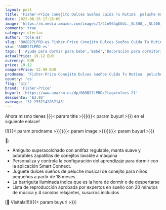 ```yaml
---
layout: post
title: 'Fisher-Price Conejito Dulces Sueños Cuida Tu Rutina  peluche musical ayudante sueño y rutina de dormir para bebés y niños +18 meses  Mattel GMN58 '
date: 2022-06-26 17:26:09
image: 'https://m.media-amazon.com/images/I/41n964gUOdL._SL500_._SL400_.jpg'
comments: true
category: ofertas
author: 'tole.es'
slug: 'B08B27LPRD-es Fisher-Price Conejito Dulces Sueños Cuida Tu Rutina...'
sku: 'B08B27LPRD-es'
tags: [ 'Ayuda para dormir para bebé','Bebé','Decoración para dormitorio de bebé','Dormitorio','bebés','fisher-price','🇪🇸', ]
actualPrice: 19.12 EUR
currency: EUR
price: 19.12
comparePrice: 52.99 EUR
prodname: 'Fisher-Price Conejito Dulces Sueños Cuida Tu Rutina  peluche musical ayudante sueño y rutina de dormir para bebés y niños +18 meses  Mattel GMN58 '
country: 'es'
flag: '🇪🇸'
brand: 'Fisher-Price'
buyurl: 'https://www.amazon.es/dp/B08B27LPRD/?tag=tolees-21'
descuento: '63.92'
average: '32.2557142857143'
---
```


Ahora mismo tienes [{{< param title >}}]({{< param buyurl >}}) en el siguiente enlace!

[![{{< param prodname >}}]({{< param image >}})]({{< param buyurl >}})

🔎:

- Amiguito superacolchado con antifaz regulable, manta suave y adorables zapatillas de conejitos lavable a máquina
- Personaliza y controla la configuración del aprendizaje para dormir con la aplicación Smart Connect.
- Juguete dulces sueños de peluche musical de conejito para niños pequeños a partir de 18 meses
- La barriguita iluminada indica que es la hora de dormir o de despertarse
- Lista de reproducción aprobada por expertos en sueño con 20 minutos de música y 4 sonidos relajantes, susurros incluidos

[🛒 Visítala!!!]({{< param buyurl >}})
